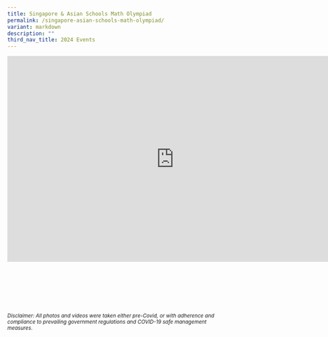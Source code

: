 ```yaml
---
title: Singapore & Asian Schools Math Olympiad
permalink: /singapore-asian-schools-math-olympiad/
variant: markdown
description: ""
third_nav_title: 2024 Events
---
```

<iframe allowfullscreen="true" height="469" width="760" frameborder="0" src="https://docs.google.com/presentation/d/e/2PACX-1vRUgX17EbkcFG40h7m2MI7kLcnoMxNo-XXvw3Ze7wZ4HfMXHPVVTJN07Z3vaYsQcAN9zun7vVVpIANv/embed?start=true&amp;loop=true&amp;delayms=3000"></iframe>



<br><br><br><br><br><br>
<sup>_Disclaimer: All photos and videos were taken either pre-Covid, or with adherence and compliance to prevailing government regulations and COVID-19 safe management measures._</sup>